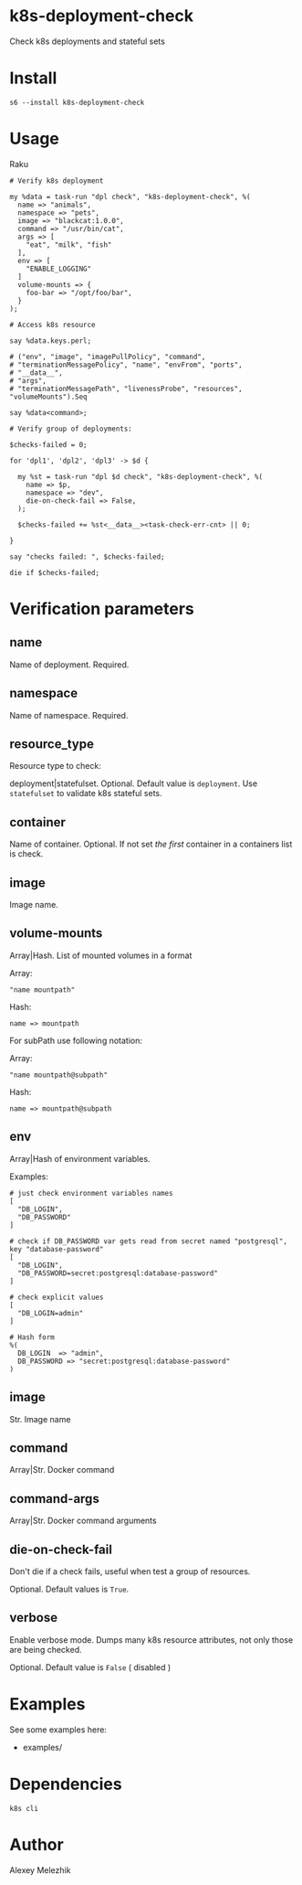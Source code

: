 # k8s-deployment-check

Check k8s deployments and stateful sets

# Install

    s6 --install k8s-deployment-check

# Usage

Raku

    # Verify k8s deployment 

    my %data = task-run "dpl check", "k8s-deployment-check", %(
      name => "animals",
      namespace => "pets",
      image => "blackcat:1.0.0",
      command => "/usr/bin/cat",
      args => [
        "eat", "milk", "fish" 
      ],
      env => [
        "ENABLE_LOGGING"
      ]
      volume-mounts => {
        foo-bar => "/opt/foo/bar",
      }
    );

    # Access k8s resource

    say %data.keys.perl; 

    # ("env", "image", "imagePullPolicy", "command", 
    # "terminationMessagePolicy", "name", "envFrom", "ports", 
    # "__data__", 
    # "args", 
    # "terminationMessagePath", "livenessProbe", "resources", "volumeMounts").Seq

    say %data<command>;

    # Verify group of deployments:

    $checks-failed = 0;

    for 'dpl1', 'dpl2', 'dpl3' -> $d {

      my %st = task-run "dpl $d check", "k8s-deployment-check", %(
        name => $p,
        namespace => "dev",
        die-on-check-fail => False,
      );

      $checks-failed += %st<__data__><task-check-err-cnt> || 0;

    }

    say "checks failed: ", $checks-failed;

    die if $checks-failed;

# Verification parameters

## name

Name of deployment. Required.

## namespace

Name of namespace. Required.

## resource_type

Resource type to check:

deployment|statefulset. Optional. Default value is `deployment`. Use `statefulset` to validate k8s stateful sets.

## container

Name of container. Optional. If not set _the first_ container in a containers list is check.

## image

Image name.

## volume-mounts

Array|Hash. List of mounted volumes in a format

Array:

    "name mountpath"

Hash:

    name => mountpath

For subPath use following notation:

Array:

    "name mountpath@subpath"

Hash:

    name => mountpath@subpath

## env

Array|Hash of environment variables.

Examples:

    # just check environment variables names
    [
      "DB_LOGIN",
      "DB_PASSWORD"
    ]

    # check if DB_PASSWORD var gets read from secret named "postgresql", key "database-password"
    [
      "DB_LOGIN",
      "DB_PASSWORD=secret:postgresql:database-password"
    ]

    # check explicit values
    [
      "DB_LOGIN=admin"
    ]

    # Hash form
    %(
      DB_LOGIN  => "admin",
      DB_PASSWORD => "secret:postgresql:database-password"
    )

## image

Str. Image name

## command

Array|Str. Docker command

## command-args

Array|Str. Docker command arguments

## die-on-check-fail

Don't die if a check fails, useful when test a group of resources.

Optional. Default values is `True`.

## verbose

Enable verbose mode. Dumps many k8s resource attributes, not only those are being checked.

Optional. Default value is `False` ( disabled )

# Examples

See some examples here:

* examples/

# Dependencies

`k8s cli`

# Author

Alexey Melezhik
